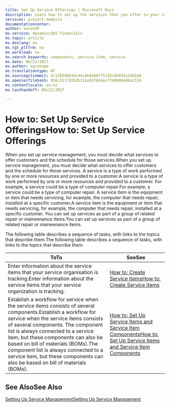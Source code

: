 ```yaml
---
title: Set Up Service Offerings | Microsoft Docs
description: Learn how to set up the services that you offer to your customers.
services: project-madeira
documentationcenter: 
author: SorenGP
ms.service: dynamics365-financials
ms.topic: article
ms.devlang: na
ms.tgt_pltfrm: na
ms.workload: na
ms.search.keywords: components, service item, service
ms.date: 08/22/2017
ms.author: sgroespe
ms.translationtype: HT
ms.sourcegitcommit: 2c13559bb3dc44cdb61697f5135c5b931e34d2a8
ms.openlocfilehash: 956c211781b26311e927642ecf7d86864d6a2124
ms.contentlocale: en-nz
ms.lasthandoff: 09/22/2017

---
```


# <a name="how-to-set-up-service-offerings"></a><span data-ttu-id="f0ee8-103">How to: Set Up Service Offerings</span><span class="sxs-lookup"><span data-stu-id="f0ee8-103">How to: Set Up Service Offerings</span></span>
<span data-ttu-id="f0ee8-104">When you set up service management, you must decide what services to offer customers and the schedule for those services.</span><span class="sxs-lookup"><span data-stu-id="f0ee8-104">When you set up service management, you must decide what services to offer customers and the schedule for those services.</span></span> <span data-ttu-id="f0ee8-105">A service is a type of work performed by one or more resources and provided to a customer.</span><span class="sxs-lookup"><span data-stu-id="f0ee8-105">A service is a type of work performed by one or more resources and provided to a customer.</span></span> <span data-ttu-id="f0ee8-106">For example, a service could be a type of computer repair.</span><span class="sxs-lookup"><span data-stu-id="f0ee8-106">For example, a service could be a type of computer repair.</span></span> <span data-ttu-id="f0ee8-107">A service item is the equipment or item that needs servicing, for example, the computer that needs repair, installed at a specific customer.</span><span class="sxs-lookup"><span data-stu-id="f0ee8-107">A service item is the equipment or item that needs servicing, for example, the computer that needs repair, installed at a specific customer.</span></span> <span data-ttu-id="f0ee8-108">You can set up services as part of a group of related repair or maineenance items.</span><span class="sxs-lookup"><span data-stu-id="f0ee8-108">You can set up services as part of a group of related repair or maineenance items.</span></span>  
  
<span data-ttu-id="f0ee8-109">The following table describes a sequence of tasks, with links to the topics that describe them.</span><span class="sxs-lookup"><span data-stu-id="f0ee8-109">The following table describes a sequence of tasks, with links to the topics that describe them.</span></span>  
  
|<span data-ttu-id="f0ee8-110">**To**</span><span class="sxs-lookup"><span data-stu-id="f0ee8-110">**To**</span></span>|<span data-ttu-id="f0ee8-111">**See**</span><span class="sxs-lookup"><span data-stu-id="f0ee8-111">**See**</span></span>|  
|------------|-------------|  
|<span data-ttu-id="f0ee8-112">Enter information about the service items that your service organisation is tracking.</span><span class="sxs-lookup"><span data-stu-id="f0ee8-112">Enter information about the service items that your service organization is tracking.</span></span>|[<span data-ttu-id="f0ee8-113">How to: Create Service Items</span><span class="sxs-lookup"><span data-stu-id="f0ee8-113">How to: Create Service Items</span></span>](service-how-to-create-service-items.md)|  
|<span data-ttu-id="f0ee8-114">Establish a workflow for service when the service items consists of several components.</span><span class="sxs-lookup"><span data-stu-id="f0ee8-114">Establish a workflow for service when the service items consists of several components.</span></span> <span data-ttu-id="f0ee8-115">The component list is always connected to a service item, but these components can also be based on bill of materials (BOMs).</span><span class="sxs-lookup"><span data-stu-id="f0ee8-115">The component list is always connected to a service item, but these components can also be based on bill of materials (BOMs).</span></span>|[<span data-ttu-id="f0ee8-116">How to: Set Up Service Items and Service Item Components</span><span class="sxs-lookup"><span data-stu-id="f0ee8-116">How to: Set Up Service Items and Service Item Components</span></span>](service-how-setup-service-items.md)|  
  
## <a name="see-also"></a><span data-ttu-id="f0ee8-117">See Also</span><span class="sxs-lookup"><span data-stu-id="f0ee8-117">See Also</span></span>  
[<span data-ttu-id="f0ee8-118">Setting Up Service Management</span><span class="sxs-lookup"><span data-stu-id="f0ee8-118">Setting Up Service Management</span></span>](service-setup-service.md)   
